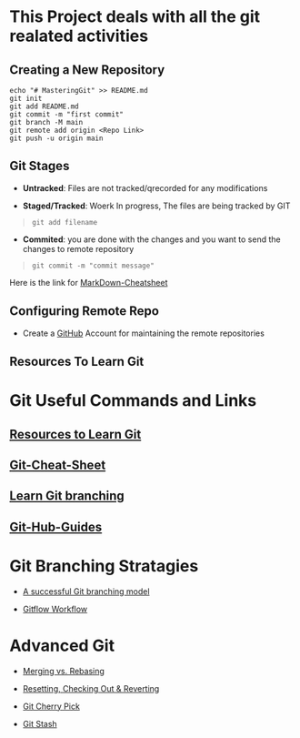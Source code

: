 # This Project deals with all the git realated activities 

## Creating a New Repository 
```
echo "# MasteringGit" >> README.md
git init
git add README.md
git commit -m "first commit"
git branch -M main
git remote add origin <Repo Link>
git push -u origin main
```

## Git Stages

- **Untracked**: Files are not tracked/qrecorded for any modifications


- **Staged/Tracked**: Woerk In progress, The files are being tracked by GIT

> `git add filename` 

- **Commited**: you are done with the changes and you want to send the changes to remote repository

> `git commit -m "commit message" `

Here is the link for [MarkDown-Cheatsheet](https://www.markdownguide.org/cheat-sheet/)

## Configuring Remote Repo

- Create a [GitHub](https://github.com/) Account for maintaining the remote repositories 


## Resources To Learn Git 

# Git Useful Commands and Links

## [Resources to Learn Git](https://try.github.io/)

## [Git-Cheat-Sheet](https://training.github.com/downloads/github-git-cheat-sheet/)

## [Learn Git branching](https://learngitbranching.js.org/)

## [Git-Hub-Guides](https://guides.github.com/)


# Git Branching Stratagies #

- [A successful Git branching model](https://nvie.com/posts/a-successful-git-branching-model/)

- [Gitflow Workflow](https://www.atlassian.com/git/tutorials/comparing-workflows/gitflow-workflow)


# Advanced Git

- [Merging vs. Rebasing](https://www.atlassian.com/git/tutorials/merging-vs-rebasing)

- [Resetting, Checking Out & Reverting](https://www.atlassian.com/git/tutorials/resetting-checking-out-and-reverting)

- [Git Cherry Pick](https://www.atlassian.com/git/tutorials/cherry-pick)

- [Git Stash](https://www.atlassian.com/git/tutorials/saving-changes/git-stash)